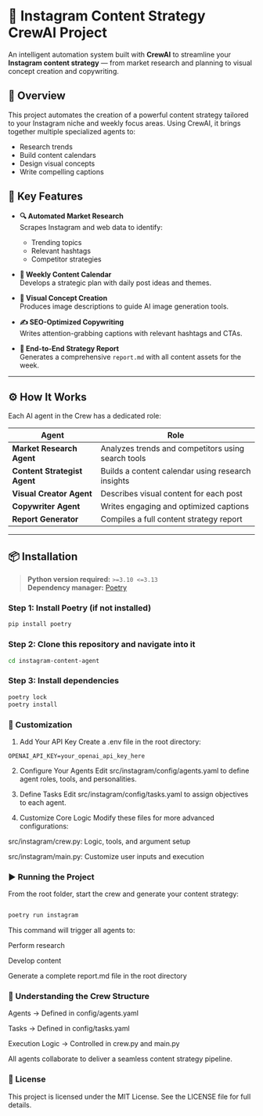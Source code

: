 # 📱 Instagram Content Strategy CrewAI Project

An intelligent automation system built with **CrewAI** to streamline your **Instagram content strategy** — from market research and planning to visual concept creation and copywriting.


## 🧠 Overview

This project automates the creation of a powerful content strategy tailored to your Instagram niche and weekly focus areas. Using CrewAI, it brings together multiple specialized agents to:
- Research trends
- Build content calendars
- Design visual concepts
- Write compelling captions


## 🚀 Key Features

- **🔍 Automated Market Research**  
  Scrapes Instagram and web data to identify:
  - Trending topics
  - Relevant hashtags
  - Competitor strategies

- **📅 Weekly Content Calendar**  
  Develops a strategic plan with daily post ideas and themes.

- **🎨 Visual Concept Creation**  
  Produces image descriptions to guide AI image generation tools.

- **✍️ SEO-Optimized Copywriting**  
  Writes attention-grabbing captions with relevant hashtags and CTAs.

- **📄 End-to-End Strategy Report**  
  Generates a comprehensive `report.md` with all content assets for the week.

---

## ⚙️ How It Works

Each AI agent in the Crew has a dedicated role:

| Agent | Role |
|-------|------|
| **Market Research Agent** | Analyzes trends and competitors using search tools |
| **Content Strategist Agent** | Builds a content calendar using research insights |
| **Visual Creator Agent** | Describes visual content for each post |
| **Copywriter Agent** | Writes engaging and optimized captions |
| **Report Generator** | Compiles a full content strategy report |

---

## 📦 Installation

> **Python version required:** `>=3.10 <=3.13`  
> **Dependency manager:** [Poetry](https://python-poetry.org/)

### Step 1: Install Poetry (if not installed)
```bash
pip install poetry
```
### Step 2: Clone this repository and navigate into it
```bash
cd instagram-content-agent
```
### Step 3: Install dependencies
```bash
poetry lock
poetry install
```

### 🔧 Customization
1. Add Your API Key
Create a .env file in the root directory:

```env
OPENAI_API_KEY=your_openai_api_key_here
```

2. Configure Your Agents
Edit src/instagram/config/agents.yaml to define agent roles, tools, and personalities.

3. Define Tasks
Edit src/instagram/config/tasks.yaml to assign objectives to each agent.

4. Customize Core Logic
Modify these files for more advanced configurations:

src/instagram/crew.py: Logic, tools, and argument setup

src/instagram/main.py: Customize user inputs and execution

### ▶️ Running the Project
From the root folder, start the crew and generate your content strategy:

```bash

poetry run instagram
```
This command will trigger all agents to:

Perform research

Develop content

Generate a complete report.md file in the root directory

### 🧬 Understanding the Crew Structure
Agents → Defined in config/agents.yaml

Tasks → Defined in config/tasks.yaml

Execution Logic → Controlled in crew.py and main.py

All agents collaborate to deliver a seamless content strategy pipeline.

### 📄 License
This project is licensed under the MIT License.
See the LICENSE file for full details.
